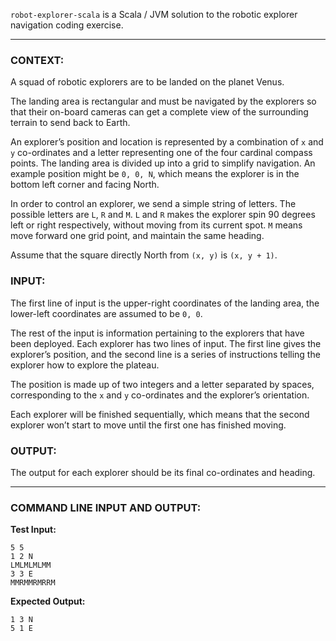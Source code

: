 `robot-explorer-scala` is a Scala / JVM solution to the robotic explorer navigation coding exercise.

---
### CONTEXT:
A squad of robotic explorers are to be landed on the planet Venus.

The landing area is rectangular and must be navigated by the explorers 
so that their on-board cameras can get a complete view of the 
surrounding terrain to send back to Earth.

An explorer’s position and location is represented by a combination of `x` 
and `y` co-ordinates and a letter representing one of the four cardinal 
compass points. The landing area is divided up into a grid to simplify 
navigation. An example position might be `0, 0, N`, which means the 
explorer is in the bottom left corner and facing North.

In order to control an explorer, we send a simple string of letters. The 
possible letters are `L`, `R` and `M`. `L` and `R` makes the explorer 
spin 90 degrees left or right respectively, without moving from its 
current spot. `M` means move forward one grid point, and maintain the 
same heading.

Assume that the square directly North from `(x, y)` is `(x, y + 1)`.

### INPUT:
The first line of input is the upper-right coordinates of the landing 
area, the lower-left coordinates are assumed to be `0, 0`.

The rest of the input is information pertaining to the explorers that 
have been deployed. Each explorer has two lines of input. The first line 
gives the explorer’s position, and the second line is a series of 
instructions telling the explorer how to explore the plateau.

The position is made up of two integers and a letter separated by 
spaces, corresponding to the `x` and `y` co-ordinates and the explorer’s 
orientation.

Each explorer will be finished sequentially, which means that the second 
explorer won’t start to move until the first one has finished moving.

### OUTPUT:
The output for each explorer should be its final co-ordinates and heading.

---
### COMMAND LINE INPUT AND OUTPUT:
**Test Input:**
```
5 5
1 2 N
LMLMLMLMM
3 3 E
MMRMMRMRRM
```

**Expected Output:**
```
1 3 N
5 1 E
```
